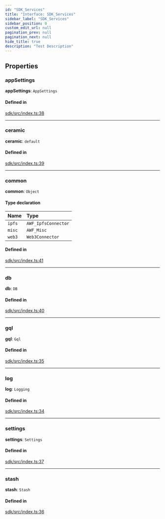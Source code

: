 ```yaml
---
id: "SDK_Services"
title: "Interface: SDK_Services"
sidebar_label: "SDK_Services"
sidebar_position: 0
custom_edit_url: null
pagination_prev: null
pagination_next: null
hide_title: true
description: "Test Description"
---
```


## Properties

### appSettings

 **appSettings**: `AppSettings`

#### Defined in

[sdk/src/index.ts:38](https://github.com/AKASHAorg/akasha-core/blob/6ca157f7/libs/sdk/src/index.ts#L38)

___

### ceramic

 **ceramic**: `default`

#### Defined in

[sdk/src/index.ts:39](https://github.com/AKASHAorg/akasha-core/blob/6ca157f7/libs/sdk/src/index.ts#L39)

___

### common

 **common**: `Object`

#### Type declaration

| Name | Type |
| :------ | :------ |
| `ipfs` | `AWF_IpfsConnector` |
| `misc` | `AWF_Misc` |
| `web3` | `Web3Connector` |

#### Defined in

[sdk/src/index.ts:41](https://github.com/AKASHAorg/akasha-core/blob/6ca157f7/libs/sdk/src/index.ts#L41)

___

### db

 **db**: `DB`

#### Defined in

[sdk/src/index.ts:40](https://github.com/AKASHAorg/akasha-core/blob/6ca157f7/libs/sdk/src/index.ts#L40)

___

### gql

 **gql**: `Gql`

#### Defined in

[sdk/src/index.ts:35](https://github.com/AKASHAorg/akasha-core/blob/6ca157f7/libs/sdk/src/index.ts#L35)

___

### log

 **log**: `Logging`

#### Defined in

[sdk/src/index.ts:34](https://github.com/AKASHAorg/akasha-core/blob/6ca157f7/libs/sdk/src/index.ts#L34)

___

### settings

 **settings**: `Settings`

#### Defined in

[sdk/src/index.ts:37](https://github.com/AKASHAorg/akasha-core/blob/6ca157f7/libs/sdk/src/index.ts#L37)

___

### stash

 **stash**: `Stash`

#### Defined in

[sdk/src/index.ts:36](https://github.com/AKASHAorg/akasha-core/blob/6ca157f7/libs/sdk/src/index.ts#L36)
